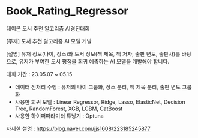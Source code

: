 # Book_Rating_Regressor
데이콘 도서 추천 알고리즘 AI경진대회

[주제] 도서 추천 알고리즘 AI 모델 개발

[설명] 유저 정보(나이, 장소)와 도서 정보(책 제목, 책 저자, 출판 년도, 출판사)를 바탕으로, 유저가 부여한 도서 평점을 회귀 예측하는 AI 모델을 개발해야 합니다.

대회 기간 : 23.05.07 ~ 05.15

- 데이터 전처리 수행 : 유저의 나이 그룹화, 장소 분리, 책 제목 분리, 출판 년도 그룹화
- 사용한 회귀 모델 : Linear Regressor, Ridge, Lasso, ElasticNet, Decision Tree, RandomForest, XGB, LGBM, CatBoost
- 사용한 하이퍼파라미터 튜닝기 : Optuna

자세한 설명 : https://blog.naver.com/jjs1608/223185245877
